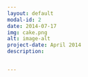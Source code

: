 ```yaml
---
layout: default
modal-id: 2
date: 2014-07-17
img: cake.png
alt: image-alt
project-date: April 2014
description: 


---
```

